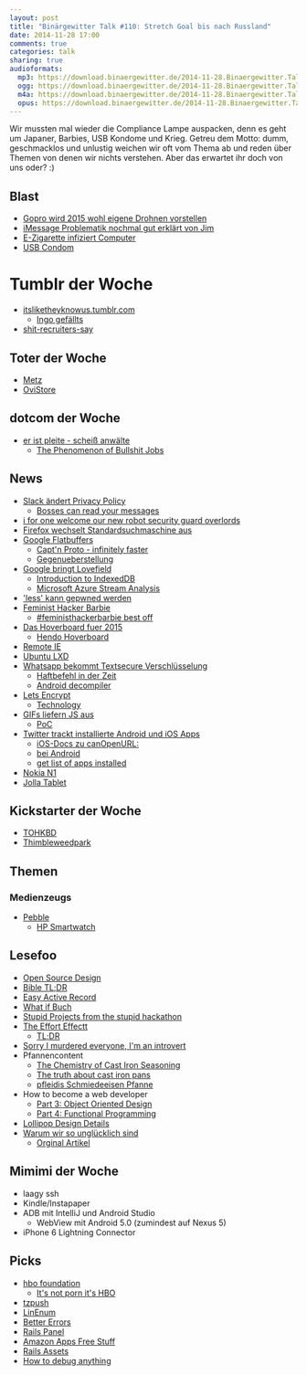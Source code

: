```yaml
---
layout: post
title: "Binärgewitter Talk #110: Stretch Goal bis nach Russland"
date: 2014-11-28 17:00
comments: true
categories: talk
sharing: true
audioformats:
  mp3: https://download.binaergewitter.de/2014-11-28.Binaergewitter.Talk.110.mp3
  ogg: https://download.binaergewitter.de/2014-11-28.Binaergewitter.Talk.110.ogg
  m4a: https://download.binaergewitter.de/2014-11-28.Binaergewitter.Talk.110.m4a
  opus: https://download.binaergewitter.de/2014-11-28.Binaergewitter.Talk.110.opus
---
```

Wir mussten mal wieder die Compliance Lampe auspacken, denn es geht um Japaner, Barbies, USB Kondome und Krieg. Getreu dem Motto: dumm, geschmacklos und unlustig weichen wir oft vom Thema ab und reden über Themen von denen wir nichts verstehen. Aber das erwartet ihr doch von uns oder? :)

## Blast

- [Gopro wird 2015 wohl eigene Drohnen vorstellen](http://www.theverge.com/2014/11/26/7294627/gopro-planning-to-launch-consumer-drones-2015)
- [iMessage Problematik nochmal gut erklärt von Jim](http://blog.binaergewitter.de/2014/11/14/binaergewitter-talk-number-109-abhoeren-made-in-germany#comment-1694538225)
- [E-Zigarette infiziert Computer](https://www.yahoo.com/tech/e-cigarette-from-china-infected-mans-computer-with-103466334849.html)
- [USB Condom](http://www.ibtimes.co.uk/usb-condom-protects-your-device-infections-1462751)

# Tumblr der Woche

- [itsliketheyknowus.tumblr.com](http://itsliketheyknowus.tumblr.com/)
    * [Ingo gefällts](http://itsliketheyknowus.tumblr.com/post/100281393894/oh-yeah-it-hooks-right-into-the-computer-i-just)
- [shit-recruiters-say](http://shit-recruiters-say.tumblr.com/)

## Toter der Woche

- [Metz](http://www.heise.de/newsticker/meldung/TV-Hersteller-Metz-ist-pleite-2460671.html)
- [OviStore](http://www.heise.de/newsticker/meldung/Opera-uebernimmt-ehemaligen-Nokia-Store-2460057.html)

## dotcom der Woche

- [er ist pleite - scheiß anwälte](http://www.heise.de/newsticker/meldung/Kim-Dotcom-Ich-bin-pleite-2465551.html)
    * [The Phenomenon of Bullshit Jobs](http://strikemag.org/bullshit-jobs/)

## News

- [Slack ändert Privacy Policy](http://slackhq.com/post/103473448150/slacks-policy-update)
  * [Bosses can read your messages](http://www.theverge.com/2014/11/24/7255199/slack-alters-privacy-policy-to-let-bosses-read-your-messages)
- [i for one welcome our new robot security guard overlords](http://hardware.slashdot.org/story/14/11/21/1446230/microsoft-rolls-out-robot-security-guards)
- [Firefox wechselt Standardsuchmaschine aus](http://www.heise.de/newsticker/meldung/Mozilla-Partnerschaft-mit-Yahoo-fuer-Default-Suchmaschine-in-Firefox-2460746.html)
- [Google Flatbuffers](http://google.github.io/flatbuffers)
    * [Capt'n Proto - infinitely faster](http://kentonv.github.io/capnproto/)
    * [Gegenueberstellung](http://kentonv.github.io/capnproto/news/2014-06-17-capnproto-flatbuffers-sbe.html)
- [Google bringt Lovefield](https://github.com/google/lovefield)
    * [Introduction to IndexedDB](http://www.codemag.com/Article/1411041)
    * [Microsoft Azure Stream Analysis](http://azure.microsoft.com/en-us/services/stream-analytics/)
- ['less' kann gepwned werden](http://seclists.org/fulldisclosure/2014/Nov/74)
- [Feminist Hacker Barbie](https://computer-engineer-barbie.herokuapp.com/)
   * [#feministhackerbarbie best off](http://boingboing.net/2014/11/21/meet-feminist-hacker-barbie-a.html)
- [Das Hoverboard fuer 2015](http://www.gulli.com/news/25145-skater-tony-hawk-testet-erstes-hoverboard-2014-11-18)
    * [Hendo Hoverboard](http://www.hendohover.com/#/)
- [Remote IE](http://ralphwhitbeck.com/2014/11/03/microsoft-announces-remote-ie-run-ie-on-your-mac-almost-natively/)
- [Ubuntu LXD](http://www.ubuntu.com/cloud/tools/lxd)
- [Whatsapp bekommt Textsecure Verschlüsselung](https://whispersystems.org/blog/whatsapp/)
    * [Haftbefehl in der Zeit](http://www.zeit.de/2014/49/haftbefehl-csu-wahlkampf-plakat)
    * [Android decompiler](http://www.decompileandroid.com/)
- [Lets Encrypt](http://www.heise.de/newsticker/meldung/Let-s-Encrypt-Mozilla-und-die-EFF-mischen-den-CA-Markt-auf-2460155.html)
   - [Technology](https://letsencrypt.org/howitworks/technology/)
- [GIFs liefern JS aus](http://iamajin.blogspot.in/2014/11/when-gifs-serve-javascript.html)
   * [PoC](https://www.pissflaps.co.uk/POC/index.html)
- [Twitter trackt installierte Android und iOS Apps](http://blogs.wsj.com/cmo/2014/11/26/twitter-is-tracking-users-installed-apps-for-ad-targeting/)
    * [iOS-Docs zu canOpenURL:](https://developer.apple.com/library/ios/documentation/UIKit/Reference/UIApplication_Class/#//apple_ref/occ/instm/UIApplication/canOpenURL:)
    * [bei Android](https://gist.github.com/ranterle/e221fc854e193cc82edd)
    * [get list of apps installed](http://stackoverflow.com/questions/2695746/how-to-get-a-list-of-installed-android-applications-and-pick-one-to-run)
- [Nokia N1](http://www.heise.de/newsticker/meldung/Es-ist-ein-Androide-Nokia-kuendigt-Tablet-N1-an-2459450.html)
- [Jolla Tablet](https://www.indiegogo.com/projects/jolla-tablet-world-s-first-crowdsourced-tablet)

## Kickstarter der Woche

* [TOHKBD](https://www.kickstarter.com/projects/2028347278/tohkbd-the-other-half-keyboard-for-your-jolla)
* [Thimbleweedpark](https://www.kickstarter.com/projects/thimbleweedpark/thimbleweed-park-a-new-classic-point-and-click-adv?ref=hero_thanks)

## Themen

### Medienzeugs

- [Pebble](https://getpebble.com/)
    * [HP Smartwatch](http://www.gilt.com/sale/men/watches-8811/product/1085620220-michael-bastian-mb-chronowing-smartwatch-44mm)

## Lesefoo

- [Open Source Design](http://una.github.io/open-source-design/)
- [Bible TL;DR](http://www.reddit.com/r/Christianity/comments/2mpv2r/the_stories_of_the_bible_in_tldr_form/)
- [Easy Active Record](http://easyactiverecord.com/)
- [What if Buch](http://amazon.de/dp/1848549571?tag=pfleidi-21)
- [Stupid Projects from the stupid hackathon](http://lav.io/2014/11/stupid-projects-from-the-stupid-hackathon/)
- [The Effort Effectt](https://alumni.stanford.edu/get/page/magazine/article/?article_id=32124)
    * [TL;DR](https://twitter.com/thereaIbanksy/status/534153433344118784)
- [Sorry I murdered everyone, I'm an introvert](http://the-toast.net/2014/11/10/sorry-murdered-everyone-im-introvert/)
- Pfannencontent
    * [The Chemistry of Cast Iron Seasoning](http://sherylcanter.com/wordpress/2010/01/a-science-based-technique-for-seasoning-cast-iron/)
    * [The truth about cast iron pans](http://www.seriouseats.com/2014/11/the-truth-about-cast-iron.html)
    * [pfleidis Schmiedeeisen Pfanne](http://amazon.de/dp/B00462QP1G?tag=pfleidi-21)
- How to become a web developer
    * [Part 3: Object Oriented Design](http://aestheticio.com/become-web-developer-part-3-object-oriented-design/)
    * [Part 4: Functional Programming](http://aestheticio.com/become-web-developer-part-4-functional-programming/)
- [Lollipop Design Details](http://blog.brianlovin.com/design-details-android-lollipop/)
- [Warum wir so unglücklich sind](http://www.welt.de/icon/article133276638/Warum-die-Generation-Y-so-ungluecklich-ist.html)
    * [Orginal Artikel](http://waitbutwhy.com/2013/09/why-generation-y-yuppies-are-unhappy.html)

## Mimimi der Woche

- laagy ssh
- Kindle/Instapaper
- ADB mit IntelliJ und Android Studio
  * WebView mit Android 5.0 (zumindest auf Nexus 5)
- iPhone 6 Lightning Connector

## Picks

- [hbo foundation](http://www.robots-and-dragons.de/artikel/13845-hbo-adaptiert-isaac-asimovs-sf-zyklus-foundation)
    * [It's not porn it's HBO](https://www.youtube.com/watch?v=EUBiOOx0Pxw)
- [tzpush](https://addons.mozilla.org/de/seamonkey/addon/tzpush/)
- [LinEnum](https://github.com/rebootuser/LinEnum)
- [Better Errors](https://github.com/charliesome/better_errors)
- [Rails Panel](https://github.com/dejan/rails_panel)
- [Amazon Apps Free Stuff](http://www.amazon.de/b/?_encoding=UTF8&camp=1638&creative=19454&linkCode=ur2&node=5412184031&tag=krebsco-21&linkId=25GZM4VW5ZJBSYJE)
- [Rails Assets](https://rails-assets.org/)
- [How to debug anything](http://confreaks.com/videos/3451-goruco-how-to-debug-anything)



